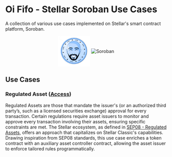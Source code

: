 # Oi Fifo - Stellar Soroban Use Cases

A collection of various use cases implemented on Stellar's smart contract platform, Soroban.

<p align="center">
  <img src="assets/logo_oififo.png" alt="Oi Fifo Logo" width="100" style="vertical-align:middle"/>
  <img src="https://soroban.stellar.org/img/soroban-wordmark-temp.svg" alt="Soroban" width="250" style="vertical-align:middle"/>
</p>


## Use Cases

### Regulated Asset ([Access](soroban/regulated%20assets/README.md))
Regulated Assets are those that mandate the issuer's (or an authorized third party’s, such as a licensed securities exchange) approval for every transaction. Certain regulations require asset issuers to monitor and approve every transaction involving their assets, ensuring specific constraints are met. The Stellar ecosystem, as defined in [SEP08 - Regulated Assets](https://github.com/stellar/stellar-protocol/blob/master/ecosystem/sep-0008.md), offers an approach that capitalizes on Stellar Classic's capabilities. Drawing inspiration from SEP08 standards, this use case enriches a token contract with an auxiliary asset controller contract, allowing the asset issuer to enforce tailored rules programmatically.